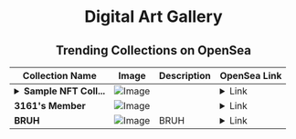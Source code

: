 <div align="center">

# Digital Art Gallery

## Trending Collections on OpenSea

| Collection Name                       | Image                                                                                     | Description                       | OpenSea Link                                                                                          |
|---------------------------------------|-------------------------------------------------------------------------------------------|-----------------------------------|--------------------------------------------------------------------------------------------------------|
| **<details><summary>Sample NFT Coll...</summary>Sample NFT Collection via API</details>** | ![Image](https://i.seadn.io/s/raw/files/613b82e68a14342d015503c7b5b185eb.jpg?w=500&auto=format?w=200&auto=format) |  | <details><summary>Link</summary>[Sample NFT Collection via API](https://opensea.io/collection/sample-nft-collection-via-api-9)</details> |
| **3161's Member** | ![Image](https://i.seadn.io/s/raw/files/34916265a4cbe104c8cbceba492b3f99.png?w=500&auto=format?w=200&auto=format) |  | <details><summary>Link</summary>[3161's Member](https://opensea.io/collection/3161-s-member)</details> |
| **BRUH** | ![Image](https://i.seadn.io/s/raw/files/58d8988afd0b6531d584e81b4414206e.png?w=500&auto=format?w=200&auto=format) | BRUH | <details><summary>Link</summary>[BRUH](https://opensea.io/collection/bruh-37)</details> |

</div>